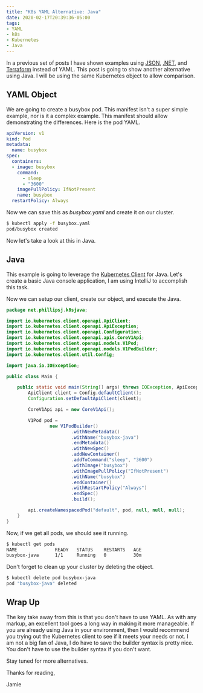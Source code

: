 ```yaml
---
title: "K8s YAML Alternative: Java"
date: 2020-02-17T20:39:36-05:00
tags:
- YAML
- k8s
- Kubernetes 
- Java
---
```


In a previous set of posts I have shown examples using [JSON](https://www.phillipsj.net/posts/k8s-yaml-alternative-json/), [.NET](https://www.phillipsj.net/posts/k8s-yaml-alternative-dotnet/), and [Terraform](https://www.phillipsj.net/posts/k8s-yaml-alternative-terraform/) instead of YAML. This post is going to show another alternative using Java. I will be using the same Kubernetes object to allow comparison.

## YAML Object

We are going to create a busybox pod. This manifest isn't a super simple example, nor is it a complex example. This manifest should allow demonstrating the differences. Here is the pod YAML.

```yaml
apiVersion: v1
kind: Pod
metadata:
  name: busybox
spec:
  containers:
  - image: busybox
    command:
      - sleep
      - "3600"
    imagePullPolicy: IfNotPresent
    name: busybox
  restartPolicy: Always
```

Now we can save this as *busybox.yaml* and create it on our cluster. 

```bash
$ kubectl apply -f busybox.yaml
pod/busybox created
```

Now let's take a look at this in Java.

## Java

This example is going to leverage the [Kubernetes Client](https://www.terraform.io/docs/providers/kubernetes/index.html) for Java. Let's create a basic Java console application, I am using IntelliJ to accomplish this task.

Now we can setup our client, create our object, and execute the Java.

```java
package net.phillipsj.k8sjava;

import io.kubernetes.client.openapi.ApiClient;
import io.kubernetes.client.openapi.ApiException;
import io.kubernetes.client.openapi.Configuration;
import io.kubernetes.client.openapi.apis.CoreV1Api;
import io.kubernetes.client.openapi.models.V1Pod;
import io.kubernetes.client.openapi.models.V1PodBuilder;
import io.kubernetes.client.util.Config;

import java.io.IOException;

public class Main {

    public static void main(String[] args) throws IOException, ApiException {
        ApiClient client = Config.defaultClient();
        Configuration.setDefaultApiClient(client);

        CoreV1Api api = new CoreV1Api();

        V1Pod pod =
                new V1PodBuilder()
                        .withNewMetadata()
                        .withName("busybox-java")
                        .endMetadata()
                        .withNewSpec()
                        .addNewContainer()
                        .addToCommand("sleep", "3600")
                        .withImage("busybox")
                        .withImagePullPolicy("IfNotPresent")
                        .withName("busybox")
                        .endContainer()
                        .withRestartPolicy("Always")
                        .endSpec()
                        .build();

        api.createNamespacedPod("default", pod, null, null, null);
    }
}
```

Now, if we get all pods, we should see it running.

```bash
$ kubectl get pods 
NAME              READY   STATUS    RESTARTS   AGE
busybox-java      1/1     Running   0          30m
```  

Don't forget to clean up your cluster by deleting the object.

```bash
$ kubectl delete pod busybox-java
pod "busybox-java" deleted
```

## Wrap Up

The key take away from this is that you don't have to use YAML. As with any markup, an excellent tool goes a long way in making it more manageable. If you are already using Java in your environment, then I would recommend you trying out the Kubernetes client to see if it meets your needs or not. I am not a big fan of Java, I do have to save the builder syntax is pretty nice. You don't have to use the builder syntax if you don't want. 

Stay tuned for more alternatives.

Thanks for reading,

Jamie
